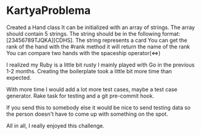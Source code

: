 # KartyaProblema


Created a Hand class
It can be initialized with an array of strings. The array should contain 5 strings. The string should be in the following format: [23456789TJQKA][CDHS]. The string represents a card
You can get the rank of the hand with the #rank method it will return the name of the rank
You can compare two hands with the spaceship operator(<=>)

I realized my Ruby is a little bit rusty I mainly played with Go in the previous 1-2 months. Creating the boilerplate took a little bit more time than expected. 

With more time I would add a lot more test cases, maybe a test case generator. Rake task for testing and a git pre-commit hook.

If you send this to somebody else it would be nice to send testing data so the person doesn't have to come up with something on the spot.

All in all, I really enjoyed this challenge.